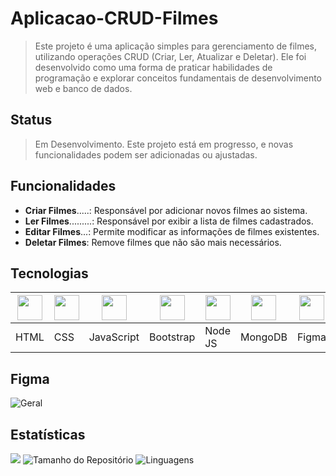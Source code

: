 # Aplicacao-CRUD-Filmes
> Este projeto é uma aplicação simples para gerenciamento de filmes, utilizando operações CRUD (Criar, Ler, Atualizar e Deletar). Ele foi desenvolvido como uma forma de praticar habilidades de programação e explorar conceitos fundamentais de desenvolvimento web e banco de dados.

## Status
> Em Desenvolvimento. Este projeto está em progresso, e novas funcionalidades podem ser adicionadas ou ajustadas.

## Funcionalidades
- **Criar Filmes**.....: Responsável por adicionar novos filmes ao sistema.
- **Ler Filmes**.........: Responsável por exibir a lista de filmes cadastrados.
- **Editar Filmes**...: Permite modificar as informações de filmes existentes.
- **Deletar Filmes**: Remove filmes que não são mais necessários. 

## Tecnologias
| <img src="https://cdn.jsdelivr.net/gh/devicons/devicon@latest/icons/html5/html5-original.svg" width="40"/> | <img src="https://cdn.jsdelivr.net/gh/devicons/devicon@latest/icons/css3/css3-original.svg" width="40"/> | <img src="https://cdn.jsdelivr.net/gh/devicons/devicon@latest/icons/javascript/javascript-original.svg" width="40"/> | <img src="https://cdn.jsdelivr.net/gh/devicons/devicon@latest/icons/bootstrap/bootstrap-original.svg" width="40"/> | <img src="https://cdn.jsdelivr.net/gh/devicons/devicon@latest/icons/nodejs/nodejs-original.svg" width="40"/> | <img src="https://cdn.jsdelivr.net/gh/devicons/devicon@latest/icons/mongodb/mongodb-original.svg" width="40"/> | <img src="https://cdn.jsdelivr.net/gh/devicons/devicon@latest/icons/figma/figma-original.svg" width="40"/> |
|-----------------------------------------------------------------------------------------------------------|-----------------------------------------------------------------------------------------------------------|---------------------------------------------------------------------------------------------------------------|--------------------------------------------------------------------------------------------------------------|-----------------------------------------------------------------------------------------------------------|-------------------------------------------------------------------------------------------------------------|----------------------------------------------------------------------------------------------------------|
| HTML                                                                                                       | CSS                                                                                                        | JavaScript                                                                                                   | Bootstrap                                                                                                    | Node JS                                                                                                     | MongoDB                                                                                                      | Figma                                                                                                     |

## Figma
![Geral](https://github.com/user-attachments/assets/b4eb6d81-f662-4fc1-9468-89eb9bba6e90)

## Estatísticas
![](https://visitor-badge.laobi.icu/badge?page_id=VictorHugo-7.Aplicacao-CRUD-Filmes)
![Tamanho do Repositório](https://img.shields.io/github/repo-size/VictorHugo-7/Aplicacao-CRUD-Filmes)
![Linguagens](https://img.shields.io/github/languages/top/VictorHugo-7/Aplicacao-CRUD-Filmes)







